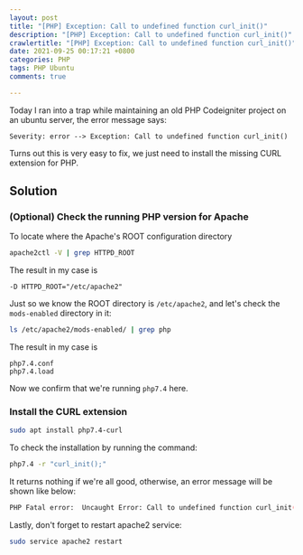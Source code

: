 ```yaml
---
layout: post
title: "[PHP] Exception: Call to undefined function curl_init()"
description: "[PHP] Exception: Call to undefined function curl_init()"
crawlertitle: "[PHP] Exception: Call to undefined function curl_init()"
date: 2021-09-25 00:17:21 +0800
categories: PHP
tags: PHP Ubuntu
comments: true

---
```


Today I ran into a trap while maintaining an old PHP Codeigniter project on an ubuntu server, the error message says:

```
Severity: error --> Exception: Call to undefined function curl_init()
```

Turns out this is very easy to fix, we just need to install the missing CURL extension for PHP.

## Solution

### (Optional) Check the running PHP version for Apache

To locate where the Apache's ROOT configuration directory

```bash
apache2ctl -V | grep HTTPD_ROOT
```

The result in my case is

```
-D HTTPD_ROOT="/etc/apache2"
```

Just so we know the ROOT directory is `/etc/apache2`, and let's check the `mods-enabled` directory in it:

```bash
ls /etc/apache2/mods-enabled/ | grep php
```

The result in my case is

```
php7.4.conf
php7.4.load
```

Now we confirm that we're running `php7.4` here.

### Install the CURL extension

```bash
sudo apt install php7.4-curl
```

To check the installation by running the command:

```bash
php7.4 -r "curl_init();"
```

It returns nothing if we're all good, otherwise, an error message will be shown like below:

```bash
PHP Fatal error:  Uncaught Error: Call to undefined function curl_init() in Command line code:1
```

Lastly, don't forget to restart apache2 service:

```bash
sudo service apache2 restart
```

